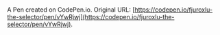 # 

A Pen created on CodePen.io. Original URL: [https://codepen.io/fjuroxlu-the-selector/pen/vYwRjwj](https://codepen.io/fjuroxlu-the-selector/pen/vYwRjwj).

